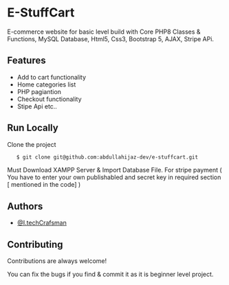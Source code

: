 
# E-StuffCart

E-commerce website for basic level build with Core PHP8 Classes & Functions, MySQL Database, Html5, Css3, Bootstrap 5, AJAX, Stripe APi.

## Features

- Add to cart functionality 
- Home categories list
- PHP pagiantion
- Checkout functionality
- Stipe Api etc..

  
## Run Locally

Clone the project

```bash
   $ git clone git@github.com:abdullahijaz-dev/e-stuffcart.git
```

Must Download XAMPP Server & Import Database File. For stripe payment ( You have to enter your own publishabled and secret key in required section [ mentioned in the code] )

 

  
## Authors

- [@I.techCrafsman](https://www.facebook.com/the.craftsman.squad)

  
## Contributing

Contributions are always welcome!

You can fix the bugs if you find & commit it as it is beginner level project.

  
